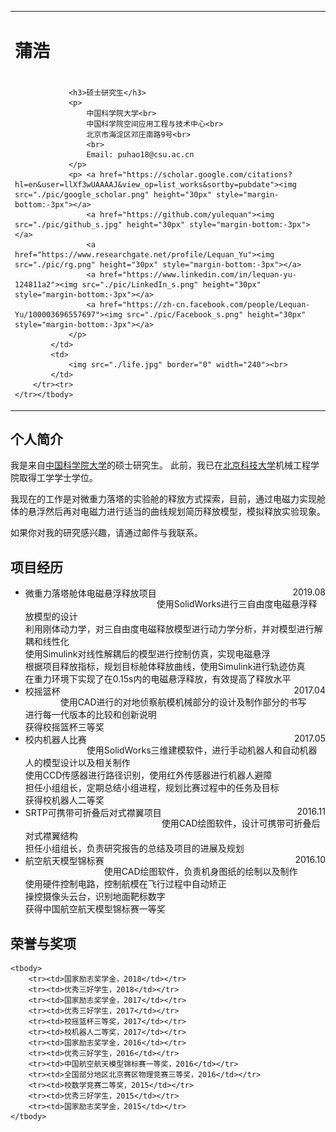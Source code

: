 <html >
<body>

<table>
	<tbody>
		<tr>
			<td width="670">
				<div id="toptitle">					
					<h1>蒲浩</h1><h1>
				</h1></div>

				<h3>硕士研究生</h3>
				<p>
					中国科学院大学<br>
					中国科学院空间应用工程与技术中心<br>
					北京市海淀区邓庄南路9号<br>
					<br>
					Email: puhao18@csu.ac.cn 
				</p>
				<p> <a href="https://scholar.google.com/citations?hl=en&user=llXf3wUAAAAJ&view_op=list_works&sortby=pubdate"><img src="./pic/google_scholar.png" height="30px" style="margin-bottom:-3px"></a>
					<a href="https://github.com/yulequan"><img src="./pic/github_s.jpg" height="30px" style="margin-bottom:-3px"></a>
					<a href="https://www.researchgate.net/profile/Lequan_Yu"><img src="./pic/rg.png" height="30px" style="margin-bottom:-3px"></a>
					<a href="https://www.linkedin.com/in/lequan-yu-124811a2"><img src="./pic/LinkedIn_s.png" height="30px" style="margin-bottom:-3px"></a>
					<a href="https://zh-cn.facebook.com/people/Lequan-Yu/100003696557697"><img src="./pic/Facebook_s.png" height="30px" style="margin-bottom:-3px"></a>
				</p>
			</td>
			<td>
				<img src="./life.jpg" border="0" width="240"><br>
			</td>
		</tr><tr>
	</tr></tbody>
</table>


<h2>个人简介</h2>
<p>
	我是来自<a href="https://www.ucas.ac.cn/">中国科学院大学</a>的硕士研究生。 此前，我已在<a href="https://www.ustb.edu.cn/">北京科技大学</a>机械工程学院取得工学学士学位。
</p>
<p>
	我现在的工作是对微重力落塔的实验舱的释放方式探索，目前，通过电磁力实现舱体的悬浮然后再对电磁力进行适当的曲线规划简历释放模型，模拟释放实验现象。
</p> 

<p>
	如果你对我的研究感兴趣，请通过邮件与我联系。
</p>

<h2>项目经历</h2>
<ul>
	<li>
		<div style="float:left; text-align:left">微重力落塔舱体电磁悬浮释放项目</div> <div style="float:right; text-align:right">2019.08</div><br>
		使用SolidWorks进行三自由度电磁悬浮释放模型的设计<br>
		利用刚体动力学，对三自由度电磁释放模型进行动力学分析，并对模型进行解耦和线性化<br>
		使用Simulink对线性解耦后的模型进行控制仿真，实现电磁悬浮<br>
		根据项目释放指标，规划目标舱体释放曲线，使用Simulink进行轨迹仿真<br>
		在重力环境下实现了在0.15s内的电磁悬浮释放，有效提高了释放水平<br>
	</li>
	<li>
		<div style="float:left; text-align:left">校摇篮杯</div> <div style="float:right; text-align:right">2017.04</div><br>
		使用CAD进行的对地侦察航模机械部分的设计及制作部分的书写<br>
 		进行每一代版本的比较和创新说明<br>
 		获得校摇篮杯三等奖<br>
	</li>
	<li>
		<div style="float:left; text-align:left">校内机器人比赛</div> <div style="float:right; text-align:right">2017.05</div><br>
		使用SolidWorks三维建模软件，进行手动机器人和自动机器人的模型设计以及相关制作<br>
 		使用CCD传感器进行路径识别，使用红外传感器进行机器人避障<br>
 		担任小组组长，定期总结小组进程，规划比赛过程中的任务及目标<br>
 		获得校机器人二等奖<br>
	</li>
	<li>
		<div style="float:left; text-align:left">SRTP可携带可折叠后对式襟翼项目</div> <div style="float:right; text-align:right">2016.11</div><br>
		使用CAD绘图软件，设计可携带可折叠后对式襟翼结构<br>
 		担任小组组长，负责研究报告的总结及项目的进展及规划<br>
	</li>
	<li>
		<div style="float:left; text-align:left">航空航天模型锦标赛</div> <div style="float:right; text-align:right">2016.10</div><br>
		使用CAD绘图软件，负责机身图纸的绘制以及制作<br>
 		使用硬件控制电路，控制航模在飞行过程中自动矫正<br>
 		操控摄像头云台，识别地面靶标数字<br>
 		获得中国航空航天模型锦标赛一等奖<br>
	</li>
</ul>

<h2>荣誉与奖项</h2>
<table style="border-spacing:2px">
	
	<tbody>		
		<tr><td>国家励志奖学金，2018</td></tr>
		<tr><td>优秀三好学生，2018</td></tr>
		<tr><td>国家励志奖学金，2017</td></tr>
		<tr><td>优秀三好学生，2017</td></tr>
		<tr><td>校摇篮杯三等奖，2017</td></tr>
		<tr><td>校机器人二等奖，2017</td></tr>
		<tr><td>国家励志奖学金，2016</td></tr>
		<tr><td>优秀三好学生，2016</td></tr>
		<tr><td>中国航空航天模型锦标赛一等奖，2016</td></tr>
		<tr><td>全国部分地区北京赛区物理竞赛三等奖，2016</td></tr>
		<tr><td>校数学竞赛二等奖，2015</td></tr>
		<tr><td>优秀三好学生，2015</td></tr>
		<tr><td>国家励志奖学金，2015</td></tr>		
	</tbody>
</table>

</body></html>
